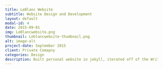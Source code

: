 ```yaml
---
title: LeBlanc Website
subtitle: Website Design and Development
layout: default
modal-id: 4
date: 2015-09-01
img: LeBlancwebsite.png
thumbnail: Leblancwebsite-thumbnail.png
alt: image-alt
project-date: September 2015
client: Private Comapny
categories: Design
description: Built personal website in jekyll, iterated off of the Writer theme but added substantial personalization. Link to full website at http://zoeleblanc.com/.
---
```

